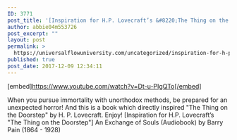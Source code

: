 ```yaml
---
ID: 3771
post_title: '[Inspiration for H.P. Lovecraft’s &#8220;The Thing on the Doorstep&#8221;] An Exchange of Souls (Audiobook)'
author: abbie04m553726
post_excerpt: ""
layout: post
permalink: >
  https://universalflowuniversity.com/uncategorized/inspiration-for-h-p-lovecrafts-the-thing-on-the-doorstep-an-exchange-of-souls-audiobook/
published: true
post_date: 2017-12-09 12:34:11
---
```

[embed]https://www.youtube.com/watch?v=Dt-u-PIgQTo[/embed]<br>
<p>When you pursue immortality with unorthodox methods, be prepared for an unexpected horror! And this is a book which directly inspired "The Thing on the Doorstep" by H. P. Lovecraft. Enjoy!
[Inspiration for H.P. Lovecraft’s "The Thing on the Doorstep"] An Exchange of Souls (Audiobook) by Barry Pain (1864 - 1928)</p>